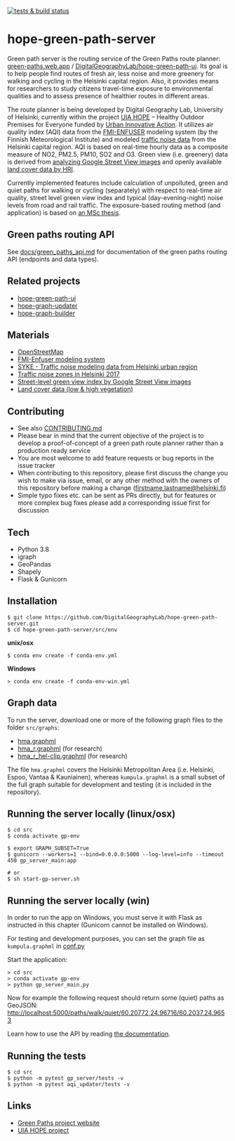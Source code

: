 [![tests & build status](https://github.com/DigitalGeographyLab/hope-green-path-server/workflows/Tests%20%26%20Build/badge.svg)](https://github.com/DigitalGeographyLab/hope-green-path-server/actions)

# hope-green-path-server

Green path server is the routing service of the Green Paths route planner: [green-paths.web.app](https://green-paths.web.app/) / [DigitalGeographyLab/hope-green-path-ui](https://github.com/DigitalGeographyLab/hope-green-path-ui). Its goal is to help people find routes of fresh air, less noise and more greenery for walking and cycling in the Helsinki capital region. Also, it provides means for researchers to study citizens travel-time exposure to environmental qualities and to assess presence of healthier routes in different areas. 

The route planner is being developed by Digital Geography Lab, University of Helsinki, currently within the project [UIA HOPE](https://ilmanlaatu.eu/briefly-in-english/) – Healthy Outdoor Premises for Everyone funded by [Urban Innovative Action](https://www.uia-initiative.eu/en/uia-cities/helsinki). It utilizes air quality index (AQI) data from the [FMI-ENFUSER](https://en.ilmatieteenlaitos.fi/environmental-information-fusion-service) modeling system (by the Finnish Meteorological Institute) and modeled [traffic noise data](www.syke.fi/en-US/Open_information/Spatial_datasets/Downloadable_spatial_dataset#E) from the Helsinki capital region. AQI is based on real-time hourly data as a composite measure of NO2, PM2.5, PM10, SO2 and O3. Green view (i.e. greenery) data is derived from [analyzing Google Street View images](https://www.sciencedirect.com/science/article/pii/S2352340920304959?via%3Dihub) and openly available [land cover data by HRI](https://hri.fi/data/en_GB/dataset/paakaupunkiseudun-maanpeiteaineisto). 

Currently implemented features include calculation of unpolluted, green and quiet paths for walking or cycling (separately) with respect to real-time air quality, street level green view index and typical (day-evening-night) noise levels from road and rail traffic. The exposure-based routing method (and application) is based on [an MSc thesis](https://github.com/hellej/quiet-paths-msc). 

## Green paths routing API
See [docs/green_paths_api.md](docs/green_paths_api.md) for documentation of the green paths routing API (endpoints and data types). 

## Related projects
- [hope-green-path-ui](https://github.com/DigitalGeographyLab/hope-green-path-ui)
- [hope-graph-updater](https://github.com/DigitalGeographyLab/hope-graph-updater)
- [hope-graph-builder](https://github.com/DigitalGeographyLab/hope-graph-builder)

## Materials
* [OpenStreetMap](https://www.openstreetmap.org/about/) 
* [FMI-Enfuser modeling system](https://en.ilmatieteenlaitos.fi/environmental-information-fusion-service)
* [SYKE - Traffic noise modeling data from Helsinki urban region](https://www.syke.fi/en-US/Open_information/Spatial_datasets/Downloadable_spatial_dataset#E)
* [Traffic noise zones in Helsinki 2017](https://hri.fi/data/en_GB/dataset/helsingin-kaupungin-meluselvitys-2017)
* [Street-level green view index by Google Street View images](https://www.sciencedirect.com/science/article/pii/S2352340920304959?via%3Dihub)
* [Land cover data (low & high vegetation)](https://hri.fi/data/en_GB/dataset/paakaupunkiseudun-maanpeiteaineisto)

## Contributing
* See also [CONTRIBUTING.md](CONTRIBUTING.md)
* Please bear in mind that the current objective of the project is to develop a proof-of-concept of a green path route planner rather than a production ready service
* You are most welcome to add feature requests or bug reports in the issue tracker
* When contributing to this repository, please first discuss the change you wish to make via issue,
email, or any other method with the owners of this repository before making a change (firstname.lastname@helsinki.fi)
* Simple typo fixes etc. can be sent as PRs directly, but for features or more complex bug fixes please add a corresponding issue first for discussion

## Tech
* Python 3.8
* igraph
* GeoPandas
* Shapely
* Flask & Gunicorn

## Installation
```
$ git clone https://github.com/DigitalGeographyLab/hope-green-path-server.git
$ cd hope-green-path-server/src/env
```
**unix/osx**
```
$ conda env create -f conda-env.yml
```
**Windows**
```
> conda env create -f conda-env-win.yml
```
## Graph data
To run the server, download one or more of the following graph files to the folder `src/graphs`:
- [hma.graphml](https://a3s.fi/swift/v1/AUTH_c1dfd63531fb4a63a3927b1f237b547f/gp-data/hma.graphml)
- [hma_r.graphml](https://a3s.fi/swift/v1/AUTH_c1dfd63531fb4a63a3927b1f237b547f/gp-data/hma_r.graphml) (for research)
- [hma_r_hel-clip.graphml](https://a3s.fi/swift/v1/AUTH_c1dfd63531fb4a63a3927b1f237b547f/gp-data/hma_r_hel-clip.graphml) (for research)

The file `hma.graphml` covers the Helsinki Metropolitan Area (i.e. Helsinki, Espoo, Vantaa & Kauniainen), whereas `kumpula.graphml` is a small subset of the full graph suitable for development and testing (it is included in the repository). 

## Running the server locally (linux/osx)
```
$ cd src
$ conda activate gp-env

$ export GRAPH_SUBSET=True
$ gunicorn --workers=1 --bind=0.0.0.0:5000 --log-level=info --timeout 450 gp_server_main:app

# or
$ sh start-gp-server.sh
```

## Running the server locally (win)
In order to run the app on Windows, you must serve it with Flask as instructed in this chapter (Gunicorn cannot be installed on Windows).

For testing and development purposes, you can set the graph file as `kumpula.graphml` in [conf.py](src/gp_server/conf.py)

Start the application:
```
> cd src
> conda activate gp-env
> python gp_server_main.py
```

Now for example the following request should return some (quiet) paths as GeoJSON:
[http://localhost:5000/paths/walk/quiet/60.20772,24.96716/60.2037,24.9653](http://localhost:5000/paths/walk/quiet/60.20772,24.96716/60.2037,24.9653)

Learn how to use the API by reading [the documentation](docs/green_paths_api.md). 

## Running the tests
```
$ cd src
$ python -m pytest gp_server/tests -v
$ python -m pytest aqi_updater/tests -v
```
## Links
* [Green Paths project website](https://www.helsinki.fi/en/researchgroups/digital-geography-lab/green-paths)
* [UIA HOPE project](https://ilmanlaatu.eu/briefly-in-english/)
